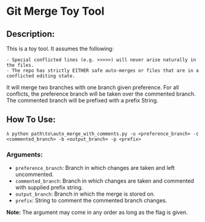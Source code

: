 # Git Merge Toy Tool

## Description:
This is a toy tool. It assumes the following:

```
- Special conflicted lines (e.g. >>>>>) will never arise naturally in the files.
- The repo has strictly EITHER safe auto-merges or files that are in a conflicted editing state.
```
It will merge two branches with one branch given preference. For all conflicts, the preference branch will be taken over the commented branch. The commented branch will be prefixed with a prefix String.

## How To Use:

`λ python path\to\auto_merge_with_comments.py -u <preference_branch> -c <commented_branch> -b <output_branch> -p <prefix>`

### Arguments:

- `preference_branch`: Branch in which changes are taken and left uncommented.
- `commented_branch`: Branch in which changes are taken and commented with supplied prefix string.
- `output_branch`: Branch in which the merge is stored on.
- `prefix`: String to comment the commented branch changes.

**Note:** The argument may come in any order as long as the flag is given.
